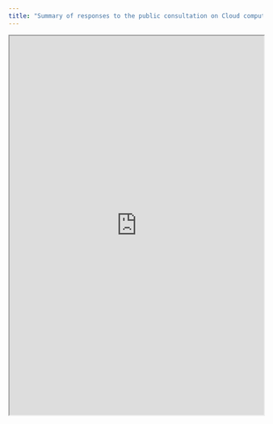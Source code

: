 ```yaml
---
title: "Summary of responses to the public consultation on Cloud computing"
---
```




<iframe height="750" width="100%" src="https://ewelton.github.io/ktest/wiki.html#Summary%20of%20responses%20to%20the%20public%20consultation%20on%20Cloud%20computing"></iframe>

